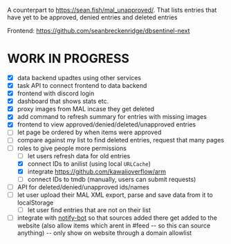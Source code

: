 A counterpart to <https://sean.fish/mal_unapproved/>. That lists entries that have yet to be approved, denied entries and deleted entries

Frontend: <https://github.com/seanbreckenridge/dbsentinel-next>

# WORK IN PROGRESS

- [x] data backend upadtes using other services
- [x] task API to connect frontend to data backend
- [x] frontend with discord login
- [x] dashboard that shows stats etc.
- [x] proxy images from MAL incase they get deleted
- [x] add command to refresh summary for entries with missing images
- [x] frontend to view approved/denied/deleted/unapproved entries
- [ ] let page be ordered by when items were approved
- [ ] compare against my list to find deleted entries, request that many pages
- [ ] roles to give people more permissions
  - [ ] let users refresh data for old entries
  - [x] connect IDs to anilist (using local `URLCache`)
  - [x] integrate <https://github.com/kawaiioverflow/arm>
  - [ ] connect IDs to tmdb (manually, users can submit requests)
- [ ] API for deleted/denied/unapproved ids/names
- [ ] let user upload their MAL XML export, parse and save data from it to localStorage
  - [ ] let user find entries that are not on their list
- [ ] integrate with [notify-bot](https://github.com/seanbreckenridge/mal-notify-bot) so that sources added there get added to the website (also allow items which arent in #feed -- so this can source anything) -- only show on website through a domain allowlist
